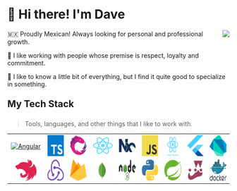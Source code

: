 # 👋 Hi there! I'm Dave

<img align="right" style="margin-bottom:1rem;" src="https://github-readme-stats.vercel.app/api?username=DavidBarcenas&hide=issues,contribs&show_icons=true&card_width=250&theme=buefy">

<p style="margin-top: 1rem;">🇲🇽 Proudly Mexican! Always looking for personal and professional growth.</p>
<p>🔭 I like working with people whose premise is respect, loyalty and commitment.</p>
<p>🌱 I like to know a little bit of everything, but I find it quite good to specialize in something.</p>

<h2 style="margin: 1.5rem 0;">My Tech Stack</h2>

> Tools, languages, and other things that I like to work with.

<table width="100%">
  <tr>
    <td align="center" width="100">
      <a href="https://angular.io/" title="Angular" target="_blank">
        <img src="./img/angular.gif" width="50" height="50" alt="Angular" />
      </a>
    </td>
    <td align="center" width="100">
      <a href="https://www.typescriptlang.org/" title="TypeScript" target="_blank">
        <img src="./img/typescript.svg" width="48" height="48" alt="TypeScript" />
      </a>
    </td>
    <td align="center" width="100">
      <a href="https://rxjs.dev/" title="RxJS" target="_blank">
        <img src="./img/rxjs.svg" width="48" height="48" alt="RxJS" />
      </a>
    </td>
    <td align="center" width="120">
      <a href="https://en.reactjs.org/" title="React" target="_blank">
        <img src="./img/react.svg" width="48" height="48" alt="React" />
      </a>
    </td>
    <td align="center" width="100">
      <a href="https://nx.dev/" title="NX" target="_blank">
        <img src="./img/nx.svg" width="48" height="48" alt="NX" />
      </a>
    </td>
    <td align="center" width="100">
      <a href="https://developer.mozilla.org/es/docs/Web/JavaScript" title="JavaScript" target="_blank">
        <img src="./img/js.svg" width="48" height="48" alt="JavaScript" />
        </a>
    </td>
    <td align="center" width="100">
      <a href="https://reactnative.dev/" title="React Native" target="_blank">
        <img src="./img/react-native.svg" width="48" height="48" alt="React Native" />
      </a>
    </td>
    <td align="center" width="100">
      <a href="https://flutter.dev/" title="Flutter" target="_blank">
        <img src="./img/flutter.svg" width="48" height="48" alt="Flutter" />
      </a>
    </td>
    <td align="center" width="100">
      <a href="https://dart.dev/" title="Dart" target="_blank">
        <img src="./img/dart.svg" width="48" height="48" alt="Dart" />
      </a>
    </td>
  </tr>
  <tr>
    <td align="center" width="100">
      <a href="https://nestjs.com/" title="NestJS" target="_blank">
        <img src="./img/nestjs.svg" width="48" height="48" alt="NestJS" />
      </a>
    </td>
    <td align="center" width="100">
      <a href="https://es.redux.js.org/" title="Redux" target="_blank">
        <img src="./img/redux.svg" width="48" height="48" alt="Redux" />
      </a>
    </td>
    <td align="center" width="100">
      <a href="https://firebase.google.com/" title="Firebase" target="_blank">
        <img src="./img/firebase.svg" width="48" height="48" alt="Firebase" />
      </a>
    </td>
    <td align="center" width="100">
      <a href="https://www.mongodb.com/" title="MongoDB" target="_blank">
        <img src="./img/mongo.svg" width="48" height="48" alt="MongoDB" />
      </a>
    </td>
    <td align="center" width="100">
      <a href="https://nodejs.org/" title="Node.js" target="_blank">
        <img src="./img/nodejs.svg" width="48" height="48" alt="Node.js" />
      </a>
    </td>
    <td align="center" width="100">
      <a href="https://www.python.org/" title="Python" target="_blank">
        <img src="./img/python.svg" width="48" height="48" alt="Python" />
      </a>
    </td>
    <td align="center" width="100">
      <a href="https://spring.io/projects/spring-framework" title="Spring Framework" target="_blank">
        <img src="./img/spring.svg" width="48" height="48" alt="Spring Framework" />
      </a>
    </td>
    <td align="center" width="100">
      <a href="https://jestjs.io/" title="Jest" target="_blank">
        <img src="./img/jest.svg" width="48" height="48" alt="Jest" />
      </a>
    </td>
    <td align="center" width="100">
      <a href="https://www.docker.com/" title="Docker" target="_blank">
        <img src="./img/docker.svg" width="48" height="48" alt="Docker" />
      </a>
    </td>
  </tr>
</table>
